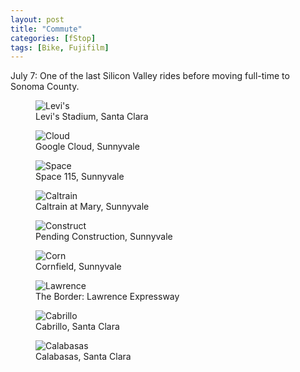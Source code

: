 ```yaml
---
layout: post
title: "Commute"
categories: [fStop]
tags: [Bike, Fujifilm]
---
```


July 7: One of the last Silicon Valley rides before moving full-time to Sonoma County.

<figure class="align-center">
<img alt="Levi's" src="{{ site.baseurl}}/img/pix2018/commute/bjorke_Flash_KBXF8024.jpg">
<figcaption>Levi's Stadium, Santa Clara</figcaption>
</figure>

<figure class="align-center">
<img alt="Cloud" src="{{ site.baseurl}}/img/pix2018/commute/bjorke_Flash_KBXF8027.jpg">
<figcaption>Google Cloud, Sunnyvale</figcaption>
</figure>

<figure class="align-center">
<img alt="Space" src="{{ site.baseurl}}/img/pix2018/commute/bjorke_Flash_KBXF8034.jpg">
<figcaption>Space 115, Sunnyvale</figcaption>
</figure>

<figure class="align-center">
<img alt="Caltrain" src="{{ site.baseurl}}/img/pix2018/commute/bjorke_Flash_KBXF8037.jpg">
<figcaption>Caltrain at Mary, Sunnyvale</figcaption>
</figure>

<figure class="align-center">
<img alt="Construct" src="{{ site.baseurl}}/img/pix2018/commute/bjorke_Flash_KBXF8044.jpg">
<figcaption>Pending Construction, Sunnyvale</figcaption>
</figure>

<figure class="align-center">
<img alt="Corn" src="{{ site.baseurl}}/img/pix2018/commute/bjorke_Flash_KBXF8048.jpg">
<figcaption>Cornfield, Sunnyvale</figcaption>
</figure>

<figure class="align-center">
<img alt="Lawrence" src="{{ site.baseurl}}/img/pix2018/commute/bjorke_Flash_KBXF8051.jpg">
<figcaption>The Border: Lawrence Expressway</figcaption>
</figure>

<figure class="align-center">
<img alt="Cabrillo" src="{{ site.baseurl}}/img/pix2018/commute/bjorke_Flash_KBXF8054.jpg">
<figcaption>Cabrillo, Santa Clara</figcaption>
</figure>

<figure class="align-center">
<img alt="Calabasas" src="{{ site.baseurl}}/img/pix2018/commute/bjorke_Flash_KBXF8055.jpg">
<figcaption>Calabasas, Santa Clara</figcaption>
</figure>


